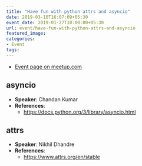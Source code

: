 ```yaml
---
title: "Have fun with python attrs and asyncio"
date: 2019-03-10T16:07:09+05:30
event_date: 2019-01-27T10:00:00+05:30
url: event/have-fun-with-python-attrs-and-asyncio
featured_image:
categories:
- Event
tags:
---
```


  * [Event page on meetup.com](https://www.meetup.com/PythonPune/events/257749384/)

## asyncio
  * **Speaker**: Chandan Kumar
  * **References**:
    * https://docs.python.org/3/library/asyncio.html

## attrs
  * **Speaker**: Nikhil Dhandre
  * **References**:
    * https://www.attrs.org/en/stable
